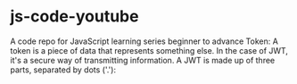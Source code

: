 # js-code-youtube
A code repo for JavaScript learning series beginner to advance
Token: A token is a piece of data that represents something else. In the case of JWT, it's a secure way of transmitting information.
A JWT is made up of three parts, separated by dots ('.'):
